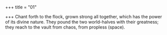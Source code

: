 +++
title = "01"

+++
Chant forth to the flock, grown strong all together, which has the power  of its divine nature.
They pound the two world-halves with their greatness; they reach to the  vault from chaos, from propless (space).